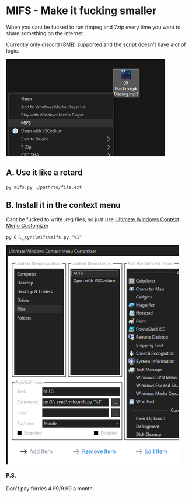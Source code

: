 # MIFS - Make it fucking smaller 
When you cant be fucked to run ffmpeg and 7zip  every time you want to share something on the internet.

Currently only discord (8MB) supported and the script doesn't have alot of logic.

![preview](./doc/preview.png)

## A. Use it like a retard
`py mifs.py ./path/to/file.ext`

## B. Install it in the context menu

Cant be fucked to write .reg files, so just use [Ultimate Windows Context Menu Customizer](http://www.door2windows.com/ultimate-windows-context-menu-customizer-customize-context-menu-in-windows-xp-vista-7/)

`py G:\_sync\mifs\mifs.py "%1"`

![howto_1](./doc/howto_1.png)


#### P.S.

Don't pay furries $4.99/$9.99 a month.